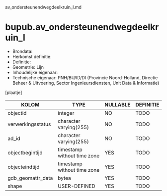 av_ondersteunendwegdeelkruin_l.md

# bupub.av_ondersteunendwegdeelkruin_l


* Brondata: 
* Herkomst definitie: 
* Definitie: 
* Geometrie: Lijn
* Inhoudelijke eigenaar: 
* Technische eigenaar: PNH/BU/ID/DI (Provincie Noord-Holland, Directie Beheer & Uitvoering, Sector Ingenieursdiensten, Unit Data & Informatie)

[plaatje]


|KOLOM                            |TYPE                       |NULLABLE|DEFINITIE|
|------                           |----                       |-----   |-----    |
|objectid                         |integer                    |NO      |TODO|
|verwerkingsstatus                |character varying(255)     |NO      |TODO|
|ad_id                            |character varying(255)     |NO      |TODO|
|objectbegintijd                  |timestamp without time zone|YES     |TODO|
|objecteindtijd                   |timestamp without time zone|YES     |TODO|
|gdb_geomattr_data                |bytea                      |YES     |TODO|
|shape                            |USER-DEFINED               |YES     |TODO|
